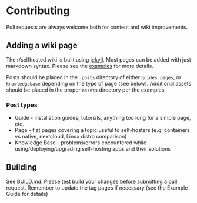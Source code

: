 # Contributing
Pull requests are always welcome both for content and wiki improvements.

## Adding a wiki page
The r/selfhosted wiki is built using [jekyll](https://jekyllrb.com/). Most pages can be added with just markdown syntax. Please see the [examples](https://github.com/kaysond/selfhosted-wiki/tree/master/examples) for more details.

Posts should be placed in the `_posts` directory of either `guides`, `pages`, or `knowledgebase` depending on the type of page (see below). Additional assets should be placed in the proper `assets` directory per the examples.

### Post types
* Guide - installation guides, tutorials, anything too long for a simple page, etc.
* Page - flat pages covering a topic useful to self-hosters (e.g. containers vs native, nextcloud, Linux distro comparison)
* Knowledge Base - problems/errors encountered while using/deploying/upgrading self-hosting apps and their solutions

## Building
See [BUILD.md](https://github.com/kaysond/selfhosted-wiki/tree/master/BUILD.md). Please test build your changes before submitting a pull request. Remember to update the tag pages if necessary (see the Example Guide for details)
